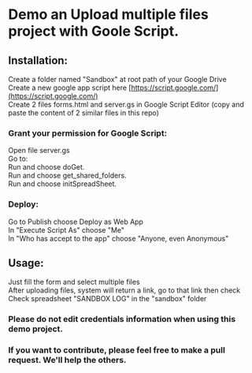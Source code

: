 # Demo an Upload multiple files project with Goole Script.
## Installation:
Create a folder named "Sandbox" at root path of your Google Drive  
Create a new google app script here [https://script.google.com/](https://script.google.com/)  
Create 2 files forms.html and server.gs in Google Script Editor (copy and paste the content of 2 similar files in this repo)  
### Grant your permission for Google Script:
Open file server.gs  
Go to:  
Run and choose doGet.  
Run and choose get_shared_folders.   
Run and choose initSpreadSheet.  
### Deploy:
Go to Publish choose Deploy as Web App   
In "Execute Script As" choose "Me"  
In "Who has accept to the app" choose "Anyone, even Anonymous"  
## Usage:
Just fill the form and select multiple files  
After uploading files, system will return a link, go to that link then check  
Check spreadsheet "SANDBOX LOG" in the "sandbox" folder  
### Please do not edit credentials information when using this demo project.
### If you want to contribute, please feel free to make a pull request. We'll help the others.
